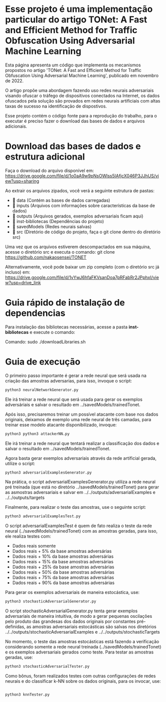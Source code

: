 # Esse projeto é uma implementação particular do artigo TONet: A Fast and Efficient Method for Traffic Obfuscation Using Adversarial Machine Learning
Esta página apresenta um código que implementa os mecanismos propostos no artigo 'TONet: A Fast and Efficient Method for Traffic Obfuscation Using Adversarial Machine Learning', publicado em novembro de 2022.

O artigo propõe uma abordagem fazendo uso redes neurais adversariais visando ofuscar o tráfego de dispositivos conectados na Internet, os dados ofuscados pela solução são provados em redes neurais artificiais com altas taxas de sucesso na identificação de dispostivos.

Esse projeto contém o código fonte para a reprodução do trabalho, para o executar é preciso fazer o download das bases de dados e arquivos adicionais.

# Download das bases de dados e estrutura adicional
Faça o download do arquivo disponível em:
https://drive.google.com/file/d/1o0aA9w9pNsOWlss5IAfjcX046P3JJhUS/view?usp=sharing

Ao extrair os arquivos zipados, você verá a seguinte estrutura de pastas:
- 📂 data (Contém as bases de dados carregadas)
- 📂 inputs (Arquivos com informações sobre características da base de dados)
- 📂 outputs (Arquivos gerados, exemplos adversariais ficam aqui)
- 📂 inst-bibliotecas (Dependências do projeto)
- 📂 savedModels (Redes neurais salvas)
- 📂 src (Diretório de código do projeto, faça o git clone dentro do diretório src)

Uma vez que os arquivos estiverem descompactados em sua máquina, acesse o diretório src e executa o comando:
git clone https://github.com/nakaosensei/TONET

Alternativamente, você pode baixar um zip completo (com o diretório src já incluso) em:
https://drive.google.com/file/d/1vYwJ6hfaFKVsanDoa7pRFabRr2JPphxI/view?usp=drive_link


# Guia rápido de instalação de dependencias
Para instalação das bibliotecas necessárias, acesse a pasta **inst-bibliotecas** e execute o comando:

Comando: sudo ./downloadLibraries.sh

# Guia de execução
O primeiro passo importante é gerar a rede neural que será usada na criação das amostras adversarias, para isso, invoque o script:
```bash
python3 neuralNetworkGenerator.py
```
Ele irá treinar a rede neural que será usada para gerar os exemplos adversáriais e salvar o resultado em ../savedModels/trainedTonet.

Após isso, precisaremos treinar um possível atacante com base nos dados originais, deixamos de exemplo uma rede neural de três camadas, para treinar esse modelo atacante disponibilizado, invoque:
```bash
python3 python3 attackerNN.py
```
Ele irá treinar a rede neural que tentará realizar a classificação dos dados e salvar o resultado em ../savedModels/trainedTonet.

Agora basta gerar exemplos adversariais através da rede artificial gerada, utilize o script:
```bash
python3 adversarialExamplesGenerator.py
```
Na prática, o script adversarialExamplesGenerator.py utiliza a rede neural pré treinada (que está no diretório ../savedModels/trainedTonet) para gerar as asmostras adversariais e salvar em ../../outputs/adversarialExamples e ../../outputs/targets


Finalmente, para realizar o teste das amostras, use o seguinte script:
```bash
python3 adversarialExamplesTest.py
```

O script adversarialExamplesTest é quem de fato realiza o teste da rede neural (../savedModels/trainedTonet) com as amostras geradas, para isso, ele realiza testes com:
- Dados reais somente 
- Dados reais + 5% da base amostras adversárias
- Dados reais + 10% da base amostras adversárias
- Dados reais + 15% da base amostras adversárias
- Dados reais + 25% da base amostras adversárias
- Dados reais + 50% da base amostras adversárias
- Dados reais + 75% da base amostras adversárias
- Dados reais + 90% da base amostras adversárias


Para gerar os exemplos adversariais de maneira estocástica, use:
```bash
python3 stochasticAdversarialGenerator.py
```
O script stochasticAdversarialGenerator.py tenta gerar exemplos adversariais de maneira intuitiva, de modo a gerar pequenas oscilações pelo produto das grandesas dos dados originais por constantes pré-definidas, as amostras adversariais estocásticas são salvas nos diretórios ../../outputs/stochasticAdversarialExamples e ../../outputs/stochasticTargets

No momento, o teste das amostras estocásticas está fazendo a verificação considerando somente a rede neural treinada (../savedModels/trainedTonet) e os exemplos adversariais gerados como teste. Para testar as amostras geradas, use:
```bash
python3 stochasticAdversarialTester.py
```

Como bônus, foram realizados testes com outras configurações de redes neurais e do classificar k-NN sobre os dados originais, para os invocar, use:
```bash

python3 knnTester.py
```



